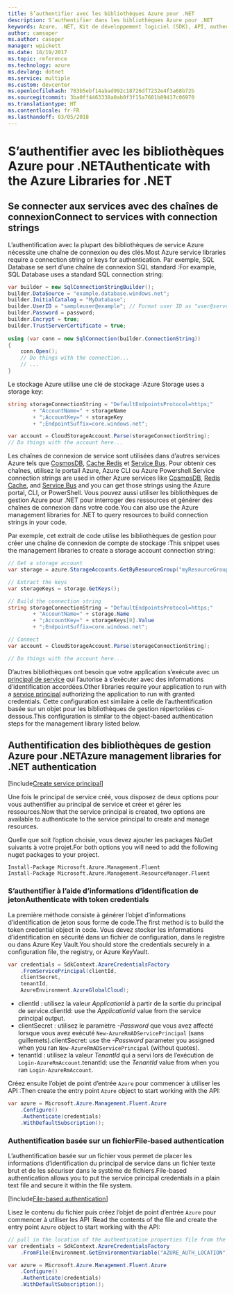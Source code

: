 ```yaml
---
title: S’authentifier avec les bibliothèques Azure pour .NET
description: S’authentifier dans les bibliothèques Azure pour .NET
keywords: Azure, .NET, Kit de développement logiciel (SDK), API, authentification, Active Directory, principal du service
author: camsoper
ms.author: casoper
manager: wpickett
ms.date: 10/19/2017
ms.topic: reference
ms.technology: azure
ms.devlang: dotnet
ms.service: multiple
ms.custom: devcenter
ms.openlocfilehash: 783b5ebf14abad992c18726df7232e4f3a68b72b
ms.sourcegitcommit: 3ba0ff4463338a0ab0f3f15a7601b89417c06970
ms.translationtype: HT
ms.contentlocale: fr-FR
ms.lasthandoff: 03/05/2018
---
```

# <a name="authenticate-with-the-azure-libraries-for-net"></a><span data-ttu-id="227cd-104">S’authentifier avec les bibliothèques Azure pour .NET</span><span class="sxs-lookup"><span data-stu-id="227cd-104">Authenticate with the Azure Libraries for .NET</span></span>

## <a name="connect-to-services-with-connection-strings"></a><span data-ttu-id="227cd-105">Se connecter aux services avec des chaînes de connexion</span><span class="sxs-lookup"><span data-stu-id="227cd-105">Connect to services with connection strings</span></span>

<span data-ttu-id="227cd-106">L’authentification avec la plupart des bibliothèques de service Azure nécessite une chaîne de connexion ou des clés.</span><span class="sxs-lookup"><span data-stu-id="227cd-106">Most Azure service libraries require a connection string or keys for authentication.</span></span> <span data-ttu-id="227cd-107">Par exemple, SQL Database se sert d’une chaîne de connexion SQL standard :</span><span class="sxs-lookup"><span data-stu-id="227cd-107">For example, SQL Database uses a standard SQL connection string:</span></span>

```csharp
var builder = new SqlConnectionStringBuilder();
builder.DataSource = "example.database.windows.net";
builder.InitialCatalog = "MyDatabase";
builder.UserID = "sampleuser@example"; // Format user ID as "user@server"
builder.Password = password;
builder.Encrypt = true;
builder.TrustServerCertificate = true;
                
using (var conn = new SqlConnection(builder.ConnectionString))
{
    conn.Open();
    // Do things with the connection...
    // ...
}
```

<span data-ttu-id="227cd-108">Le stockage Azure utilise une clé de stockage :</span><span class="sxs-lookup"><span data-stu-id="227cd-108">Azure Storage uses a storage key:</span></span>

```csharp
string storageConnectionString = "DefaultEndpointsProtocol=https;"
        + "AccountName=" + storageName
        + ";AccountKey=" + storageKey
        + ";EndpointSuffix=core.windows.net";

var account = CloudStorageAccount.Parse(storageConnectionString);
// Do things with the account here...
```

<span data-ttu-id="227cd-109">Les chaînes de connexion de service sont utilisées dans d’autres services Azure tels que [CosmosDB](/azure/documentdb/documentdb-dotnet-application#a-nametoc395637769astep-5-wiring-up-azure-cosmos-db), [Cache Redis](/azure/redis-cache/cache-dotnet-how-to-use-azure-redis-cache) et [Service Bus](/azure/service-bus-messaging/service-bus-dotnet-get-started-with-queues). Pour obtenir ces chaînes, utilisez le portail Azure, Azure CLI ou Azure Powershell.</span><span class="sxs-lookup"><span data-stu-id="227cd-109">Service connection strings are used in other Azure services like [CosmosDB](/azure/documentdb/documentdb-dotnet-application#a-nametoc395637769astep-5-wiring-up-azure-cosmos-db), [Redis Cache](/azure/redis-cache/cache-dotnet-how-to-use-azure-redis-cache), and [Service Bus](/azure/service-bus-messaging/service-bus-dotnet-get-started-with-queues) and you can get those strings using the Azure portal, CLI, or PowerShell.</span></span>  <span data-ttu-id="227cd-110">Vous pouvez aussi utiliser les bibliothèques de gestion Azure pour .NET pour interroger des ressources et générer des chaînes de connexion dans votre code.</span><span class="sxs-lookup"><span data-stu-id="227cd-110">You can also use the Azure management libraries for .NET to query resources to build connection strings in your code.</span></span> 

<span data-ttu-id="227cd-111">Par exemple, cet extrait de code utilise les bibliothèques de gestion pour créer une chaîne de connexion de compte de stockage :</span><span class="sxs-lookup"><span data-stu-id="227cd-111">This snippet uses the management libraries to create a storage account connection string:</span></span>

```csharp
// Get a storage account
var storage = azure.StorageAccounts.GetByResourceGroup("myResourceGroup", "myStorageAccount");

// Extract the keys
var storageKeys = storage.GetKeys();

// Build the connection string
string storageConnectionString = "DefaultEndpointsProtocol=https;"
        + "AccountName=" + storage.Name
        + ";AccountKey=" + storageKeys[0].Value
        + ";EndpointSuffix=core.windows.net";

// Connect
var account = CloudStorageAccount.Parse(storageConnectionString);

// Do things with the account here...
```

<span data-ttu-id="227cd-112">D’autres bibliothèques ont besoin que votre application s’exécute avec un [principal de service](https://docs.microsoft.com/azure/active-directory/develop/active-directory-application-objects) qui l’autorise à s’exécuter avec des informations d’identification accordées.</span><span class="sxs-lookup"><span data-stu-id="227cd-112">Other libraries require your application to run with a [service principal](https://docs.microsoft.com/azure/active-directory/develop/active-directory-application-objects) authorizing the application to run with granted credentials.</span></span> <span data-ttu-id="227cd-113">Cette configuration est similaire à celle de l’authentification basée sur un objet pour les bibliothèques de gestion répertoriées ci-dessous.</span><span class="sxs-lookup"><span data-stu-id="227cd-113">This configuration is similar to the object-based authentication steps for the management library listed below.</span></span>

## <a name="mgmt-auth"></a><span data-ttu-id="227cd-114">Authentification des bibliothèques de gestion Azure pour .NET</span><span class="sxs-lookup"><span data-stu-id="227cd-114">Azure management libraries for .NET authentication</span></span>

[!include[Create service principal](includes/create-sp.md)]

<span data-ttu-id="227cd-115">Une fois le principal de service créé, vous disposez de deux options pour vous authentifier au principal de service et créer et gérer les ressources.</span><span class="sxs-lookup"><span data-stu-id="227cd-115">Now that the service principal is created, two options are available to authenticate to the service principal to create and manage resources.</span></span>

<span data-ttu-id="227cd-116">Quelle que soit l’option choisie, vous devez ajouter les packages NuGet suivants à votre projet.</span><span class="sxs-lookup"><span data-stu-id="227cd-116">For both options you will need to add the following nuget packages to your project.</span></span>

```
Install-Package Microsoft.Azure.Management.Fluent
Install-Package Microsoft.Azure.Management.ResourceManager.Fluent
```

### <a name="authenticate-with-token-credentials"></a><span data-ttu-id="227cd-117">S’authentifier à l’aide d’informations d’identification de jeton</span><span class="sxs-lookup"><span data-stu-id="227cd-117">Authenticate with token credentials</span></span>

<span data-ttu-id="227cd-118">La première méthode consiste à générer l’objet d’informations d’identification de jeton sous forme de code.</span><span class="sxs-lookup"><span data-stu-id="227cd-118">The first method is to build the token credential object in code.</span></span>  <span data-ttu-id="227cd-119">Vous devez stocker les informations d’identification en sécurité dans un fichier de configuration, dans le registre ou dans Azure Key Vault.</span><span class="sxs-lookup"><span data-stu-id="227cd-119">You should store the credentials securely in a configuration file, the registry, or Azure KeyVault.</span></span>

```csharp
var credentials = SdkContext.AzureCredentialsFactory
    .FromServicePrincipal(clientId,
    clientSecret,
    tenantId, 
    AzureEnvironment.AzureGlobalCloud);
```

- <span data-ttu-id="227cd-120">clientId : utilisez la valeur *ApplicationId* à partir de la sortie du principal de service.</span><span class="sxs-lookup"><span data-stu-id="227cd-120">clientId: use the *ApplicationId* value from the service principal output.</span></span>
- <span data-ttu-id="227cd-121">clientSecret : utilisez le paramètre *-Password* que vous avez affecté lorsque vous avez exécuté `New-AzureRmADServicePrincipal` (sans guillemets).</span><span class="sxs-lookup"><span data-stu-id="227cd-121">clientSecret: use the *-Password* parameter you assigned when you ran `New-AzureRmADServicePrincipal` (without quotes).</span></span>
- <span data-ttu-id="227cd-122">tenantId : utilisez la valeur *TenantId* qui a servi lors de l’exécution de `Login-AzureRmAccount`.</span><span class="sxs-lookup"><span data-stu-id="227cd-122">tenantId: use the *TenantId* value from when you ran `Login-AzureRmAccount`.</span></span>

<span data-ttu-id="227cd-123">Créez ensuite l’objet de point d’entrée `Azure` pour commencer à utiliser les API :</span><span class="sxs-lookup"><span data-stu-id="227cd-123">Then create the entry point `Azure` object to start working with the API:</span></span>

```csharp
var azure = Microsoft.Azure.Management.Fluent.Azure
    .Configure()
    .Authenticate(credentials)
    .WithDefaultSubscription();
```

### <a name="mgmt-file"></a><span data-ttu-id="227cd-124">Authentification basée sur un fichier</span><span class="sxs-lookup"><span data-stu-id="227cd-124">File-based authentication</span></span>

<span data-ttu-id="227cd-125">L’authentification basée sur un fichier vous permet de placer les informations d’identification du principal de service dans un fichier texte brut et de les sécuriser dans le système de fichiers.</span><span class="sxs-lookup"><span data-stu-id="227cd-125">File-based authentication allows you to put the service principal credentials in a plain text file and secure it within the file system.</span></span>

[!include[File-based authentication](includes/file-based-auth.md)]

<span data-ttu-id="227cd-126">Lisez le contenu du fichier puis créez l’objet de point d’entrée `Azure` pour commencer à utiliser les API :</span><span class="sxs-lookup"><span data-stu-id="227cd-126">Read the contents of the file and create the entry point `Azure` object to start working with the API:</span></span>

```csharp
// pull in the location of the authentication properties file from the environment 
var credentials = SdkContext.AzureCredentialsFactory
    .FromFile(Environment.GetEnvironmentVariable("AZURE_AUTH_LOCATION"));

var azure = Microsoft.Azure.Management.Fluent.Azure
    .Configure()
    .Authenticate(credentials)
    .WithDefaultSubscription();
```
